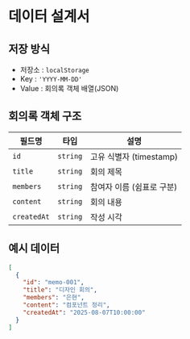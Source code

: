 # 데이터 설계서 

## 저장 방식 
- 저장소 : `localStorage`
- Key : `'YYYY-MM-DD'`
- Value : 회의록 객체 배열(JSON)

## 회의록 객체 구조 
| 필드명 | 타입 | 설명 |
|--------|------|------|
| `id` | `string` | 고유 식별자 (timestamp) |
| `title` | `string` | 회의 제목 |
| `members` | `string` | 참여자 이름 (쉼표로 구분) |
| `content` | `string` | 회의 내용 |
| `createdAt` | `string` | 작성 시각 |

## 예시 데이터 
```json
[
  {
    "id": "memo-001",
    "title": "디자인 회의",
    "members": "은현",
    "content": "컴포넌트 정리",
    "createdAt": "2025-08-07T10:00:00"
  }
]